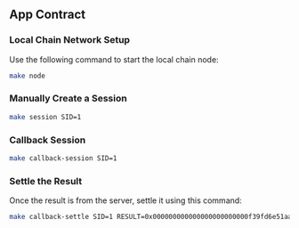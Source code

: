 ## App Contract  

### Local Chain Network Setup  
Use the following command to start the local chain node:  
```sh
make node
```

### Manually Create a Session  
```sh
make session SID=1
```

### Callback Session  
```sh
make callback-session SID=1
```

### Settle the Result  
Once the result is from the server, settle it using this command:  
```sh
make callback-settle SID=1 RESULT=0x000000000000000000000000f39fd6e51aad88f6f4ce6ab8827279cfffb9226600000000000000000000000070997970c51812dc3a010c7d01b50e0d17dc79c8000000000000000000000000f39fd6e51aad88f6f4ce6ab8827279cfffb92266
``` 